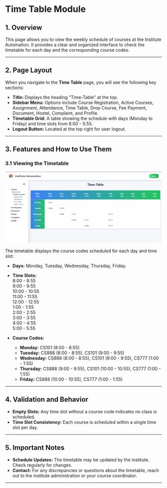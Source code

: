 # Time Table Module

## 1. Overview

This page allows you to view the weekly schedule of courses at the Institute Automation. It provides a clear and organized interface to check the timetable for each day and the corresponding course codes.

---

## 2. Page Layout

When you navigate to the **Time Table** page, you will see the following key sections:

- **Title:** Displays the heading "Time-Table" at the top.
- **Sidebar Menu:** Options include Course Registration, Active Courses, Assignment, Attendance, Time Table, Drop Course, Fee Payment, Document, Hostel, Complaint, and Profile.
- **Timetable Grid:** A table showing the schedule with days (Monday to Friday) and time slots from 8:00 - 5:55.
- **Logout Button:** Located at the top right for user logout.

---

## 3. Features and How to Use Them

### 3.1 Viewing the Timetable

![Time Table List](./images/Time_Table.png)

The timetable displays the course codes scheduled for each day and time slot:

- **Days:** Monday, Tuesday, Wednesday, Thursday, Friday.
- **Time Slots:**  
  8:00 - 8:55  
  9:00 - 9:55  
  10:00 - 10:55  
  11:00 - 11:55  
  12:00 - 12:55  
  1:00 - 1:55  
  2:00 - 2:55  
  3:00 - 3:55  
  4:00 - 4:55  
  5:00 - 5:55

- **Course Codes:**  
  - **Monday:** CS101 (8:00 - 8:55)  
  - **Tuesday:** CS888 (8:00 - 8:55), CS101 (9:00 - 9:55)  
  - **Wednesday:** CS888 (8:00 - 8:55), CS101 (9:00 - 9:55), CS777 (1:00 - 1:55)  
  - **Thursday:** CS888 (9:00 - 9:55), CS101 (10:00 - 10:55), CS777 (1:00 - 1:55)  
  - **Friday:** CS888 (10:00 - 10:55), CS777 (1:00 - 1:55)

---

## 4. Validation and Behavior

- **Empty Slots:** Any time slot without a course code indicates no class is scheduled.
- **Time Slot Consistency:** Each course is scheduled within a single time slot per day.

---

## 5. Important Notes

- **Schedule Updates:** The timetable may be updated by the institute. Check regularly for changes.
- **Contact:** For any discrepancies or questions about the timetable, reach out to the institute administration or your course coordinator.

---
